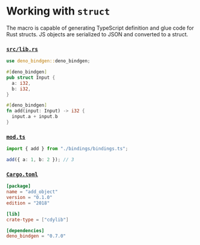 # Working with `struct`

The macro is capable of generating TypeScript definition and glue code for Rust structs. JS objects are serialized to JSON and converted to a struct.

### [`src/lib.rs`](#)

```rust
use deno_bindgen::deno_bindgen;

#[deno_bindgen]
pub struct Input {
  a: i32,
  b: i32,
}

#[deno_bindgen]
fn add(input: Input) -> i32 {
  input.a + input.b
}
```

### [`mod.ts`](#)

```ts
import { add } from "./bindings/bindings.ts";

add({ a: 1, b: 2 }); // 3
```

### [`Cargo.toml`](#)

```toml
[package]
name = "add_object"
version = "0.1.0"
edition = "2018"

[lib]
crate-type = ["cdylib"]

[dependencies]
deno_bindgen = "0.7.0"